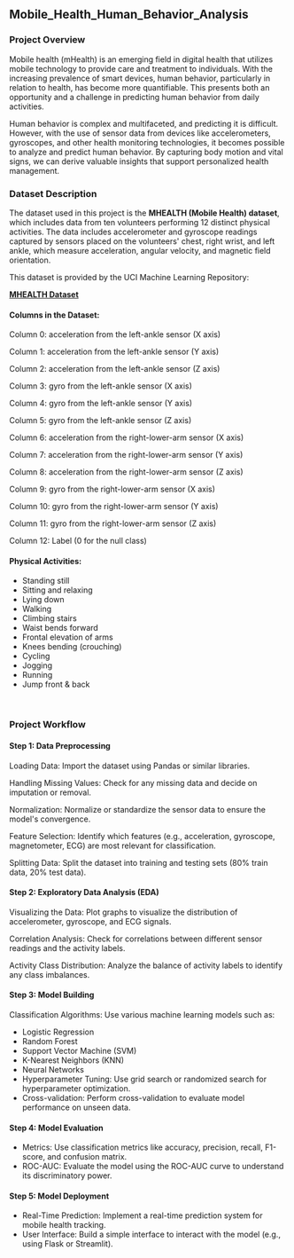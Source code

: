 ## Mobile_Health_Human_Behavior_Analysis

### Project Overview

Mobile health (mHealth) is an emerging field in digital health that utilizes mobile technology to provide care and treatment to individuals. With the increasing prevalence of smart devices, human behavior, particularly in relation to health, has become more quantifiable. This presents both an opportunity and a challenge in predicting human behavior from daily activities.

Human behavior is complex and multifaceted, and predicting it is difficult. However, with the use of sensor data from devices like accelerometers, gyroscopes, and other health monitoring technologies, it becomes possible to analyze and predict human behavior. By capturing body motion and vital signs, we can derive valuable insights that support personalized health management.
<br>

### Dataset Description

The dataset used in this project is the **MHEALTH (Mobile Health) dataset**, which includes data from ten volunteers performing 12 distinct physical activities. The data includes accelerometer and gyroscope readings captured by sensors placed on the volunteers' chest, right wrist, and left ankle, which measure acceleration, angular velocity, and magnetic field orientation.

This dataset is provided by the UCI Machine Learning Repository:

[**MHEALTH Dataset**](https://archive.ics.uci.edu/dataset/319/mhealth+dataset)


#### Columns in the Dataset:

Column 0: acceleration from the left-ankle sensor (X axis)

Column 1: acceleration from the left-ankle sensor (Y axis)

Column 2: acceleration from the left-ankle sensor (Z axis)

Column 3: gyro from the left-ankle sensor (X axis)

Column 4: gyro from the left-ankle sensor (Y axis)

Column 5: gyro from the left-ankle sensor (Z axis)

Column 6: acceleration from the right-lower-arm sensor (X axis)

Column 7: acceleration from the right-lower-arm sensor (Y axis)

Column 8: acceleration from the right-lower-arm sensor (Z axis)

Column 9: gyro from the right-lower-arm sensor (X axis)

Column 10: gyro from the right-lower-arm sensor (Y axis)

Column 11: gyro from the right-lower-arm sensor (Z axis)

Column 12: Label (0 for the null class)


#### Physical Activities:

+ Standing still
+ Sitting and relaxing
+ Lying down
+ Walking
+ Climbing stairs
+ Waist bends forward
+ Frontal elevation of arms
+ Knees bending (crouching)
+ Cycling
+ Jogging
+ Running
+ Jump front & back

<br>

### Project Workflow

#### Step 1: Data Preprocessing

Loading Data: Import the dataset using Pandas or similar libraries.

Handling Missing Values: Check for any missing data and decide on imputation or removal.

Normalization: Normalize or standardize the sensor data to ensure the model's convergence.

Feature Selection: Identify which features (e.g., acceleration, gyroscope, magnetometer, ECG) are most relevant for classification.

Splitting Data: Split the dataset into training and testing sets (80% train data, 20% test data).


#### Step 2: Exploratory Data Analysis (EDA)

Visualizing the Data: Plot graphs to visualize the distribution of accelerometer, gyroscope, and ECG signals.

Correlation Analysis: Check for correlations between different sensor readings and the activity labels.

Activity Class Distribution: Analyze the balance of activity labels to identify any class imbalances.

#### Step 3: Model Building

Classification Algorithms: Use various machine learning models such as:
+ Logistic Regression
+ Random Forest
+ Support Vector Machine (SVM)
+ K-Nearest Neighbors (KNN)
+ Neural Networks
+ Hyperparameter Tuning: Use grid search or randomized search for hyperparameter optimization.
+ Cross-validation: Perform cross-validation to evaluate model performance on unseen data.

#### Step 4: Model Evaluation

+ Metrics: Use classification metrics like accuracy, precision, recall, F1-score, and confusion matrix.
+ ROC-AUC: Evaluate the model using the ROC-AUC curve to understand its discriminatory power.

#### Step 5: Model Deployment 

+ Real-Time Prediction: Implement a real-time prediction system for mobile health tracking.
+ User Interface: Build a simple interface to interact with the model (e.g., using Flask or Streamlit).
